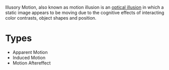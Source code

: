 Illusory Motion, also known as motion illusion is an [optical illusion](Optical%20Illusions.md) in which a static image appears to be moving due to the cognitive effects of interacting color contrasts, object shapes and position. 

# Types
- Apparent Motion
- Induced Motion
- Motion Aftereffect